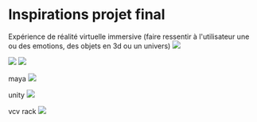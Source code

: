 #  Inspirations projet final
Expérience de réalité virtuelle
immersive (faire ressentir à l'utilisateur une ou des emotions, des objets en 3d ou un univers) 
![](https://www.mcgilltribune.com/wp-content/uploads/2021/03/carne-y-arena-variety.com_.jpeg)


![](https://www.realite-virtuelle.com/wp-content/uploads/2017/02/cave.jpg)
![](https://i.pinimg.com/originals/9e/e6/e7/9ee6e74370e9ffdba50f7ae36a372507.jpg)

maya
![](https://seeklogo.com/images/A/autodesk-maya-logo-A8D58F0B59-seeklogo.com.jpg)


unity
![](https://unity3d.com/profiles/unity3d/themes/unity/images/pages/branding_trademarks/unity-tab.png)

vcv rack
![](https://patchstorage.com/wp-content/uploads/2017/10/PW-l7N8E_400x400-3.jpg)



